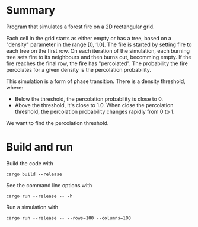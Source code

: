 # Summary

Program that simulates a forest fire on a 2D rectangular grid. 

Each cell in the grid starts as either empty or has a tree, based on a "density" parameter in the range [0, 1.0]. 
The fire is started by setting fire to each tree on the first row. 
On each iteration of the simulation, each burning tree sets fire to its neighbours and then burns out, becomming empty. 
If the fire reaches the final row, the fire has "percolated". 
The probability the fire percolates for a given density is the percolation probability. 

This simulation is a form of phase transition. There is a density threshold, where:
* Below the threshold, the percolation probability is close to 0.
* Above the threshold, it's close to 1.0.
When close the percolation threshold, the percolation probability changes rapidly from 0 to 1. 

We want to find the percolation threshold.

# Build and run 

Build the code with 
```
cargo build --release
```

See the command line options with 
```
cargo run --release -- -h
```

Run a simulation with 
```
cargo run --release -- --rows=100 --columns=100
```